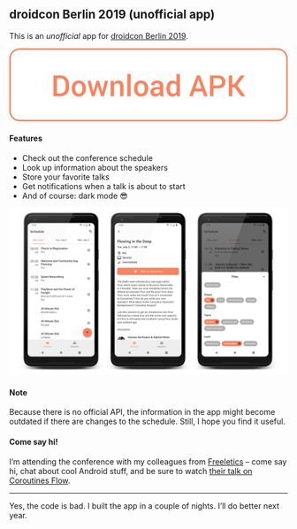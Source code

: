 ## droidcon Berlin 2019 (unofficial app)

This is an _unofficial_ app for [droidcon Berlin 2019](https://de.droidcon.com).

[![Download APK](images/download_apk_button.png)](https://github.com/thellmund/droidcon-Berlin-2019-unofficial/releases/download/1.0/app-release.apk)

#### Features
- Check out the conference schedule
- Look up information about the speakers
- Store your favorite talks
- Get notifications when a talk is about to start
- And of course: dark mode 😎

![](images/header_image.png)

#### Note
Because there is no official API, the information in the app might become outdated if there are changes to the schedule. Still, I hope you find it useful.

#### Come say hi!
I’m attending the conference with my colleagues from [Freeletics](https://freeletics.com) – come say hi, chat about cool Android stuff, and be sure to watch [their talk on Coroutines Flow](https://www.de.droidcon.com/speaker/Hannes-Dorfmann-%26-Gabriel-Ittner).

---

Yes, the code is bad. I built the app in a couple of nights. I’ll do better next year.
